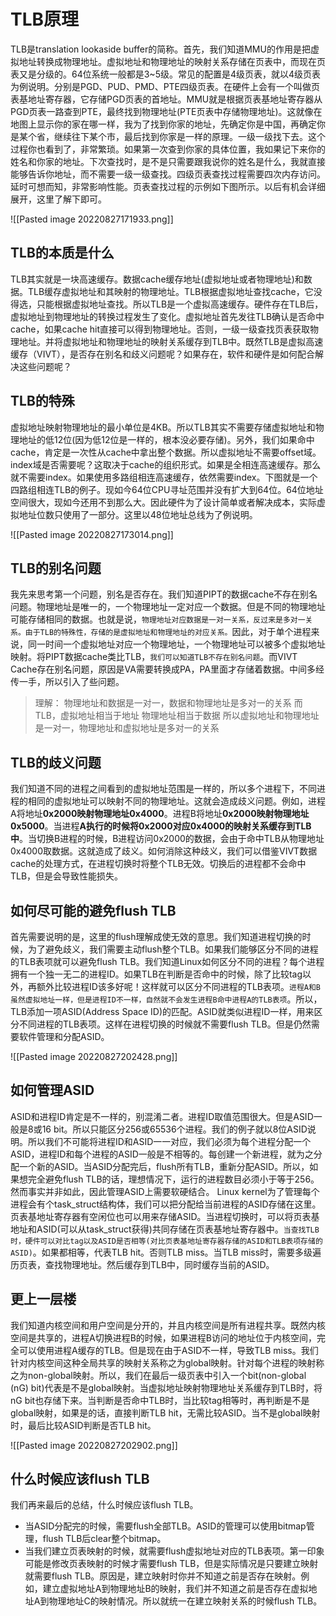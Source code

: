 # TLB原理

TLB是translation lookaside buffer的简称。首先，我们知道MMU的作用是把虚拟地址转换成物理地址。虚拟地址和物理地址的映射关系存储在页表中，而现在页表又是分级的。64位系统一般都是3~5级。常见的配置是4级页表，就以4级页表为例说明。分别是PGD、PUD、PMD、PTE四级页表。在硬件上会有一个叫做页表基地址寄存器，它存储PGD页表的首地址。MMU就是根据页表基地址寄存器从PGD页表一路查到PTE，最终找到物理地址(PTE页表中存储物理地址)。这就像在地图上显示你的家在哪一样，我为了找到你家的地址，先确定你是中国，再确定你是某个省，继续往下某个市，最后找到你家是一样的原理。一级一级找下去。这个过程你也看到了，非常繁琐。如果第一次查到你家的具体位置，我如果记下来你的姓名和你家的地址。下次查找时，是不是只需要跟我说你的姓名是什么，我就直接能够告诉你地址，而不需要一级一级查找。四级页表查找过程需要四次内存访问。延时可想而知，非常影响性能。页表查找过程的示例如下图所示。以后有机会详细展开，这里了解下即可。

![[Pasted image 20220827171933.png]]

## TLB的本质是什么

TLB其实就是一块高速缓存。数据cache缓存地址(虚拟地址或者物理地址)和数据。TLB缓存虚拟地址和其映射的物理地址。TLB根据虚拟地址查找cache，它没得选，只能根据虚拟地址查找。所以TLB是一个虚拟高速缓存。硬件存在TLB后，虚拟地址到物理地址的转换过程发生了变化。虚拟地址首先发往TLB确认是否命中cache，如果cache hit直接可以得到物理地址。否则，一级一级查找页表获取物理地址。并将虚拟地址和物理地址的映射关系缓存到TLB中。既然TLB是虚拟高速缓存（VIVT），是否存在别名和歧义问题呢？如果存在，软件和硬件是如何配合解决这些问题呢？

## TLB的特殊

虚拟地址映射物理地址的最小单位是4KB。所以TLB其实不需要存储虚拟地址和物理地址的低12位(因为低12位是一样的，根本没必要存储)。另外，我们如果命中cache，肯定是一次性从cache中拿出整个数据。所以虚拟地址不需要offset域。index域是否需要呢？这取决于cache的组织形式。如果是全相连高速缓存。那么就不需要index。如果使用多路组相连高速缓存，依然需要index。下图就是一个四路组相连TLB的例子。现如今64位CPU寻址范围并没有扩大到64位。64位地址空间很大，现如今还用不到那么大。因此硬件为了设计简单或者解决成本，实际虚拟地址位数只使用了一部分。这里以48位地址总线为了例说明。

![[Pasted image 20220827173014.png]]

## TLB的别名问题

我先来思考第一个问题，别名是否存在。我们知道PIPT的数据cache不存在别名问题。物理地址是唯一的，一个物理地址一定对应一个数据。但是不同的物理地址可能存储相同的数据。也就是说，`物理地址对应数据是一对一关系，反过来是多对一关系。由于TLB的特殊性，存储的是虚拟地址和物理地址的对应关系。`因此，对于单个进程来说，同一时间一个虚拟地址对应一个物理地址，一个物理地址可以被多个虚拟地址映射。将PIPT数据cache类比TLB，`我们可以知道TLB不存在别名问题`。而VIVT Cache存在别名问题，原因是VA需要转换成PA，PA里面才存储着数据。中间多经传一手，所以引入了些问题。
> 理解：
> 	物理地址和数据是一对一，数据和物理地址是多对一的关系 
> 	而TLB，虚拟地址相当于地址 物理地址相当于数据 所以虚拟地址和物理地址是一对一，物理地址和虚拟地址是多对一的关系

## TLB的歧义问题

我们知道不同的进程之间看到的虚拟地址范围是一样的，所以多个进程下，不同进程的相同的虚拟地址可以映射不同的物理地址。这就会造成歧义问题。例如，进程A将地址**0x2000映射物理地址0x4000**。进程B将地址**0x2000映射物理地址0x5000**。当进程**A执行的时候将0x2000对应0x4000的映射关系缓存到TLB中**。当切换B进程的时候，B进程访问0x2000的数据，会由于命中TLB从物理地址0x4000取数据。这就造成了歧义。如何消除这种歧义，我们可以借鉴VIVT数据cache的处理方式，在进程切换时将整个TLB无效。切换后的进程都不会命中TLB，但是会导致性能损失。

## 如何尽可能的避免flush TLB

首先需要说明的是，这里的flush理解成使无效的意思。我们知道进程切换的时候，为了避免歧义，我们需要主动flush整个TLB。如果我们能够区分不同的进程的TLB表项就可以避免flush TLB。我们知道Linux如何区分不同的进程？每个进程拥有一个独一无二的进程ID。如果TLB在判断是否命中的时候，除了比较tag以外，再额外比较进程ID该多好呢！这样就可以区分不同进程的TLB表项。`进程A和B虽然虚拟地址一样，但是进程ID不一样，自然就不会发生进程B命中进程A的TLB表项`。所以，TLB添加一项ASID(Address Space ID)的匹配。ASID就类似进程ID一样，用来区分不同进程的TLB表项。这样在进程切换的时候就不需要flush TLB。但是仍然需要软件管理和分配ASID。

![[Pasted image 20220827202428.png]]

## 如何管理ASID

ASID和进程ID肯定是不一样的，别混淆二者。进程ID取值范围很大。但是ASID一般是8或16 bit。所以只能区分256或65536个进程。我们的例子就以8位ASID说明。所以我们不可能将进程ID和ASID一一对应，我们必须为每个进程分配一个ASID，进程ID和每个进程的ASID一般是不相等的。每创建一个新进程，就为之分配一个新的ASID。当ASID分配完后，flush所有TLB，重新分配ASID。所以，如果想完全避免flush TLB的话，理想情况下，运行的进程数目必须小于等于256。然而事实并非如此，因此管理ASID上需要软硬结合。 Linux kernel为了管理每个进程会有个task_struct结构体，我们可以把分配给当前进程的ASID存储在这里。页表基地址寄存器有空闲位也可以用来存储ASID。当进程切换时，可以将页表基地址和ASID(可以从task_struct获得)共同存储在页表基地址寄存器中。`当查找TLB时，硬件可以对比tag以及ASID是否相等(对比页表基地址寄存器存储的ASID和TLB表项存储的ASID)`。如果都相等，代表TLB hit。否则TLB miss。当TLB miss时，需要多级遍历页表，查找物理地址。然后缓存到TLB中，同时缓存当前的ASID。

## 更上一层楼

我们知道内核空间和用户空间是分开的，并且内核空间是所有进程共享。既然内核空间是共享的，进程A切换进程B的时候，如果进程B访问的地址位于内核空间，完全可以使用进程A缓存的TLB。但是现在由于ASID不一样，导致TLB miss。我们针对内核空间这种全局共享的映射关系称之为global映射。针对每个进程的映射称之为non-global映射。所以，我们在最后一级页表中引入一个bit(non-global (nG) bit)代表是不是global映射。当虚拟地址映射物理地址关系缓存到TLB时，将nG bit也存储下来。当判断是否命中TLB时，当比较tag相等时，再判断是不是global映射，如果是的话，直接判断TLB hit，无需比较ASID。当不是global映射时，最后比较ASID判断是否TLB hit。

![[Pasted image 20220827202902.png]]


## 什么时候应该flush TLB

我们再来最后的总结，什么时候应该flush TLB。

-   当ASID分配完的时候，需要flush全部TLB。ASID的管理可以使用bitmap管理，flush TLB后clear整个bitmap。
-   当我们建立页表映射的时候，就需要flush虚拟地址对应的TLB表项。第一印象可能是修改页表映射的时候才需要flush TLB，但是实际情况是只要建立映射就需要flush TLB。原因是，建立映射时你并不知道之前是否存在映射。例如，建立虚拟地址A到物理地址B的映射，我们并不知道之前是否存在虚拟地址A到物理地址C的映射情况。所以就统一在建立映射关系的时候flush TLB。

















